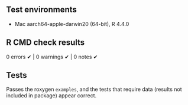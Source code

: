 ## Test environments

* Mac aarch64-apple-darwin20 (64-bit), R 4.4.0

## R CMD check results

0 errors ✔ | 0 warnings ✔ | 0 notes ✔

## Tests

Passes the roxygen `examples`, and the tests that require data (results not included in package) appear correct.
